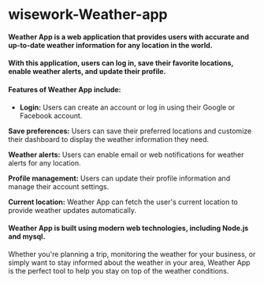 # wisework-Weather-app

#### Weather App is a web application that provides users with accurate and up-to-date weather information for any location in the world. 
#### With this application, users can log in, save their favorite locations, enable weather alerts, and update their profile.

#### Features of Weather App include:


- **Login:**  Users can create an account or log in using their Google or Facebook account.

**Save preferences:**  Users can save their preferred locations and customize their dashboard to display the weather information they need.

**Weather alerts:**  Users can enable email or web notifications for weather alerts for any location.

**Profile management:**  Users can update their profile information and manage their account settings.

**Current location:**  Weather App can fetch the user's current location to provide weather updates automatically.

#### Weather App is built using modern web technologies, including  Node.js and mysql. 

Whether you're planning a trip, monitoring the weather for your business, or simply want to stay informed about the weather in your area, Weather App is the perfect tool to help you stay on top of the weather conditions.
